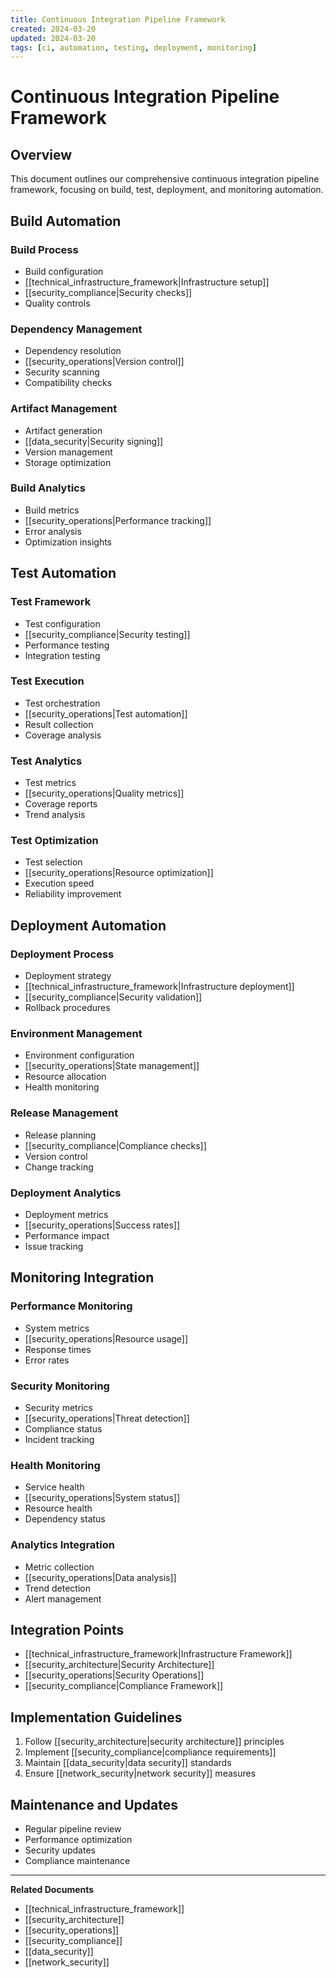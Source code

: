 ```yaml
---
title: Continuous Integration Pipeline Framework
created: 2024-03-20
updated: 2024-03-20
tags: [ci, automation, testing, deployment, monitoring]
---
```


# Continuous Integration Pipeline Framework

## Overview
This document outlines our comprehensive continuous integration pipeline framework, focusing on build, test, deployment, and monitoring automation.

## Build Automation
### Build Process
- Build configuration
- [[technical_infrastructure_framework|Infrastructure setup]]
- [[security_compliance|Security checks]]
- Quality controls

### Dependency Management
- Dependency resolution
- [[security_operations|Version control]]
- Security scanning
- Compatibility checks

### Artifact Management
- Artifact generation
- [[data_security|Security signing]]
- Version management
- Storage optimization

### Build Analytics
- Build metrics
- [[security_operations|Performance tracking]]
- Error analysis
- Optimization insights

## Test Automation
### Test Framework
- Test configuration
- [[security_compliance|Security testing]]
- Performance testing
- Integration testing

### Test Execution
- Test orchestration
- [[security_operations|Test automation]]
- Result collection
- Coverage analysis

### Test Analytics
- Test metrics
- [[security_operations|Quality metrics]]
- Coverage reports
- Trend analysis

### Test Optimization
- Test selection
- [[security_operations|Resource optimization]]
- Execution speed
- Reliability improvement

## Deployment Automation
### Deployment Process
- Deployment strategy
- [[technical_infrastructure_framework|Infrastructure deployment]]
- [[security_compliance|Security validation]]
- Rollback procedures

### Environment Management
- Environment configuration
- [[security_operations|State management]]
- Resource allocation
- Health monitoring

### Release Management
- Release planning
- [[security_compliance|Compliance checks]]
- Version control
- Change tracking

### Deployment Analytics
- Deployment metrics
- [[security_operations|Success rates]]
- Performance impact
- Issue tracking

## Monitoring Integration
### Performance Monitoring
- System metrics
- [[security_operations|Resource usage]]
- Response times
- Error rates

### Security Monitoring
- Security metrics
- [[security_operations|Threat detection]]
- Compliance status
- Incident tracking

### Health Monitoring
- Service health
- [[security_operations|System status]]
- Resource health
- Dependency status

### Analytics Integration
- Metric collection
- [[security_operations|Data analysis]]
- Trend detection
- Alert management

## Integration Points
- [[technical_infrastructure_framework|Infrastructure Framework]]
- [[security_architecture|Security Architecture]]
- [[security_operations|Security Operations]]
- [[security_compliance|Compliance Framework]]

## Implementation Guidelines
1. Follow [[security_architecture|security architecture]] principles
2. Implement [[security_compliance|compliance requirements]]
3. Maintain [[data_security|data security]] standards
4. Ensure [[network_security|network security]] measures

## Maintenance and Updates
- Regular pipeline review
- Performance optimization
- Security updates
- Compliance maintenance

---
**Related Documents**
- [[technical_infrastructure_framework]]
- [[security_architecture]]
- [[security_operations]]
- [[security_compliance]]
- [[data_security]]
- [[network_security]] 